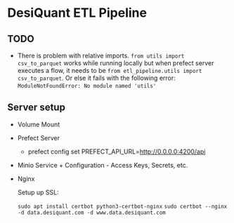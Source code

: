 # DesiQuant ETL Pipeline

## TODO

- There is problem with relative imports. `from utils import csv_to_parquet` works while running locally but when prefect server executes a flow, it needs to be `from etl_pipeline.utils import csv_to_parquet`. Or else it fails with the following error: `ModuleNotFoundError: No module named 'utils'`

## Server setup

- Volume Mount
- Prefect Server
  - prefect config set PREFECT_API_URL=http://0.0.0.0:4200/api
- Minio Service + Configuration - Access Keys, Secrets, etc.
- Nginx

  Setup up SSL:

  `sudo apt install certbot python3-certbot-nginx`
  `sudo certbot --nginx -d data.desiquant.com -d www.data.desiquant.com`
